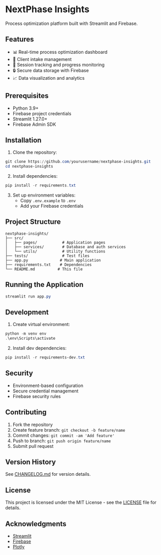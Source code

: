 # NextPhase Insights

Process optimization platform built with Streamlit and Firebase.

## Features

- 📊 Real-time process optimization dashboard
- 📝 Client intake management
- 📅 Session tracking and progress monitoring
- 🔒 Secure data storage with Firebase
- 📈 Data visualization and analytics

## Prerequisites

- Python 3.9+
- Firebase project credentials
- Streamlit 1.27.0+
- Firebase Admin SDK

## Installation

1. Clone the repository:
```powershell
git clone https://github.com/yourusername/nextphase-insights.git
cd nextphase-insights
```

2. Install dependencies:
```powershell
pip install -r requirements.txt
```

3. Set up environment variables:
   - Copy `.env.example` to `.env`
   - Add your Firebase credentials

## Project Structure

```
nextphase-insights/
├── src/
│   ├── pages/           # Application pages
│   ├── services/        # Database and auth services
│   └── utils/           # Utility functions
├── tests/               # Test files
├── app.py              # Main application
├── requirements.txt    # Dependencies
└── README.md          # This file
```

## Running the Application

```powershell
streamlit run app.py
```

## Development

1. Create virtual environment:
```powershell
python -m venv env
.\env\Scripts\activate
```

2. Install dev dependencies:
```powershell
pip install -r requirements-dev.txt
```

## Security

- Environment-based configuration
- Secure credential management
- Firebase security rules

## Contributing

1. Fork the repository
2. Create feature branch: `git checkout -b feature/name`
3. Commit changes: `git commit -am 'Add feature'`
4. Push to branch: `git push origin feature/name`
5. Submit pull request

## Version History

See [CHANGELOG.md](CHANGELOG.md) for version details.

## License

This project is licensed under the MIT License - see the [LICENSE](LICENSE) file for details.

## Acknowledgments

- [Streamlit](https://streamlit.io/)
- [Firebase](https://firebase.google.com/)
- [Plotly](https://plotly.com/)
